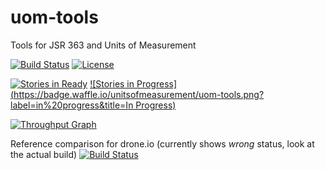 # uom-tools
Tools for JSR 363 and Units of Measurement

[![Build Status](https://travis-ci.org/unitsofmeasurement/uom-tools.svg?branch=master)](https://travis-ci.org/unitsofmeasurement/uom-tools)
[![License](http://img.shields.io/badge/license-BSD3-blue.svg?style=flat-square)](http://opensource.org/licenses/BSD-3-Clause)

[![Stories in Ready](https://badge.waffle.io/unitsofmeasurement/uom-tools.png?label=ready&title=Ready)](https://waffle.io/unitsofmeasurement/uom-tools)
[![Stories in Progress](https://badge.waffle.io/unitsofmeasurement/uom-tools.png?label=in%20progress&title=In Progress)](https://waffle.io/unitsofmeasurement/uom-tools)

[![Throughput Graph](https://graphs.waffle.io/unitsofmeasurement/uom-tools/throughput.svg)](https://waffle.io/unitsofmeasurement/uom-tools/metrics)




Reference comparison for drone.io (currently shows *wrong* status, look at the actual build)
[![Build Status](https://drone.io/github.com/unitsofmeasurement/uom-tools/status.png)](https://drone.io/github.com/unitsofmeasurement/uom-tools/latest)
